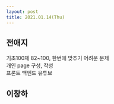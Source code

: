 ```yaml
---
layout: post
title: 2021.01.14(Thu)
---
```


## 전애지

기초100제 82~100, 한번에 맞추기 어려운 문제  
개인 page 구성, 작성  
프론트 백엔드 유튜브 

## 이창하

